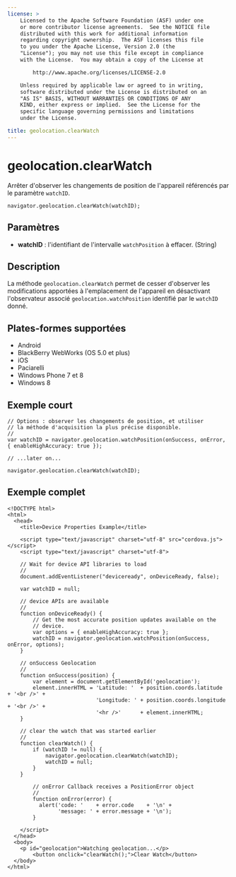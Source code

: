 ```yaml
---
license: >
    Licensed to the Apache Software Foundation (ASF) under one
    or more contributor license agreements.  See the NOTICE file
    distributed with this work for additional information
    regarding copyright ownership.  The ASF licenses this file
    to you under the Apache License, Version 2.0 (the
    "License"); you may not use this file except in compliance
    with the License.  You may obtain a copy of the License at

        http://www.apache.org/licenses/LICENSE-2.0

    Unless required by applicable law or agreed to in writing,
    software distributed under the License is distributed on an
    "AS IS" BASIS, WITHOUT WARRANTIES OR CONDITIONS OF ANY
    KIND, either express or implied.  See the License for the
    specific language governing permissions and limitations
    under the License.

title: geolocation.clearWatch
---
```


# geolocation.clearWatch

Arrêter d'observer les changements de position de l'appareil référencés par le paramètre `watchID`.

    navigator.geolocation.clearWatch(watchID);
    

## Paramètres

*   **watchID** : l'identifiant de l'intervalle `watchPosition` à effacer. (String)

## Description

La méthode `geolocation.clearWatch` permet de cesser d'observer les modifications apportées à l'emplacement de l'appareil en désactivant l'observateur associé `geolocation.watchPosition` identifié par le `watchID` donné.

## Plates-formes supportées

*   Android
*   BlackBerry WebWorks (OS 5.0 et plus)
*   iOS
*   Paciarelli
*   Windows Phone 7 et 8
*   Windows 8

## Exemple court

    // Options : observer les changements de position, et utiliser
    // la méthode d'acquisition la plus précise disponible.
    //
    var watchID = navigator.geolocation.watchPosition(onSuccess, onError, { enableHighAccuracy: true });
    
    // ...later on...
    
    navigator.geolocation.clearWatch(watchID);
    

## Exemple complet

    <!DOCTYPE html>
    <html>
      <head>
        <title>Device Properties Example</title>
    
        <script type="text/javascript" charset="utf-8" src="cordova.js"></script>
        <script type="text/javascript" charset="utf-8">
    
        // Wait for device API libraries to load
        //
        document.addEventListener("deviceready", onDeviceReady, false);
    
        var watchID = null;
    
        // device APIs are available
        //
        function onDeviceReady() {
            // Get the most accurate position updates available on the
            // device.
            var options = { enableHighAccuracy: true };
            watchID = navigator.geolocation.watchPosition(onSuccess, onError, options);
        }
    
        // onSuccess Geolocation
        //
        function onSuccess(position) {
            var element = document.getElementById('geolocation');
            element.innerHTML = 'Latitude: '  + position.coords.latitude      + '<br />' +
                                'Longitude: ' + position.coords.longitude     + '<br />' +
                                '<hr />'      + element.innerHTML;
        }
    
        // clear the watch that was started earlier
        //
        function clearWatch() {
            if (watchID != null) {
                navigator.geolocation.clearWatch(watchID);
                watchID = null;
            }
        }
    
            // onError Callback receives a PositionError object
            //
            function onError(error) {
              alert('code: '    + error.code    + '\n' +
                    'message: ' + error.message + '\n');
            }
    
        </script>
      </head>
      <body>
        <p id="geolocation">Watching geolocation...</p>
            <button onclick="clearWatch();">Clear Watch</button>
      </body>
    </html>